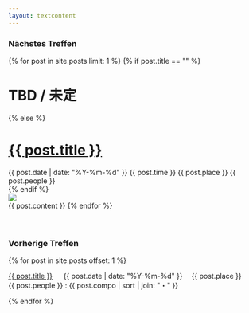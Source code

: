 ```yaml
---
layout: textcontent
---
```


### Nächstes Treffen

<div class="nextmeetup">
{% for post in site.posts limit: 1 %}
{% if post.title == "" %}
<h1>TBD / 未定</h1>
{% else %}
<a href="{{ post.url }}"><h1>{{ post.title }}</h1></a>
<div class="infohead">
  <span><i class="fa fa-calendar" aria-hidden="true"></i> {{ post.date | date: "%Y-%m-%d" }}</span>
  <span><i class="fa fa-clock-o" aria-hidden="true"></i> {{ post.time }}</span>
  <span><i class="fa fa-map-marker" aria-hidden="true"></i> {{ post.place }}</span>
  <span><i class="fa fa-users" aria-hidden="true"></i> {{ post.people }}</span>
</div>
{% endif %}
<div class="postimg"><img src="/assets/img/{{ post.img }}"></div>
{{ post.content }}
{% endfor %}
</div>
<br>
<br>

### Vorherige Treffen

<div>
{% for post in site.posts offset: 1 %}
<p><a href="{{ post.url }}">{{ post.title }}</a> <span class="details">&emsp;<i class="fa fa-calendar" aria-hidden="true"></i> {{ post.date | date: "%Y-%m-%d" }}&emsp;<i class="fa fa-map-marker" aria-hidden="true"></i> {{ post.place }}<br><i class="fa fa-users" aria-hidden="true"></i> {{ post.people }} : {{ post.compo | sort | join: "・" }}</span></p>

{% endfor %}
<div>
